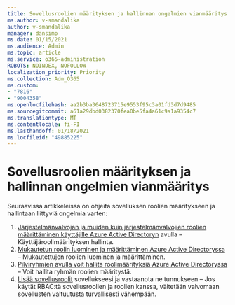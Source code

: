 ```yaml
---
title: Sovellusroolien määrityksen ja hallinnan ongelmien vianmääritys
ms.author: v-smandalika
author: v-smandalika
manager: dansimp
ms.date: 01/15/2021
ms.audience: Admin
ms.topic: article
ms.service: o365-administration
ROBOTS: NOINDEX, NOFOLLOW
localization_priority: Priority
ms.collection: Adm_O365
ms.custom:
- "7816"
- "9004358"
ms.openlocfilehash: aa2b3ba3648723715e9553f95c3a01fd3d7d9485
ms.sourcegitcommit: a61a29dbd0382370fea0be5fa4a61c9a1a9354c7
ms.translationtype: MT
ms.contentlocale: fi-FI
ms.lasthandoff: 01/18/2021
ms.locfileid: "49885225"
---
```

# <a name="troubleshoot-issues-with-application-role-assignment-and-management"></a>Sovellusroolien määrityksen ja hallinnan ongelmien vianmääritys

Seuraavissa artikkeleissa on ohjeita sovelluksen roolien määritykseen ja hallintaan liittyviä ongelmia varten:

1. [Järjestelmänvalvojan ja muiden kuin järjestelmänvalvojien roolien määrittäminen käyttäjille Azure Active Directoryn](https://docs.microsoft.com/azure/active-directory/fundamentals/active-directory-users-assign-role-azure-portal) avulla – Käyttäjäroolimäärityksen hallinta.
2. [Mukautetun roolin luominen ja määrittäminen Azure Active Directoryssa](https://docs.microsoft.com/azure/active-directory/roles/custom-create) – Mukautettujen roolien luominen ja määrittäminen.
3. [Pilviryhmien avulla voit hallita roolimäärityksiä Azure Active Directoryssa](https://docs.microsoft.com/azure/active-directory/roles/groups-concept) – Voit hallita ryhmän roolien määritystä.
4. [Lisää sovellusroolit](https://docs.microsoft.com/azure/active-directory/develop/howto-add-app-roles-in-azure-ad-apps#app-roles-vs-groups) sovellukseesi ja vastaanota ne tunnukseen – Jos käytät RBAC:tä sovellusroolien ja roolien kanssa, väitetään valvomaan sovellusten valtuutusta turvallisesti vähempään.
